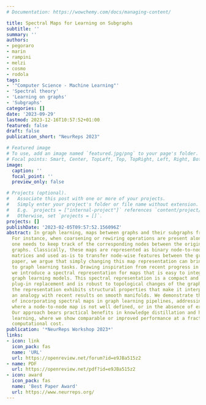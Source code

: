 ```yaml
---
# Documentation: https://wowchemy.com/docs/managing-content/

title: Spectral Maps for Learning on Subgraphs
subtitle: ''
summary: ''
authors:
- pegoraro
- marin
- rampini
- melzi
- cosmo
- rodola
tags:
- '"Computer Science - Machine Learning"'
- 'Spectral theory'
- 'Learning on graphs'
- 'Subgraphs'
categories: []
date: '2023-09-29'
lastmod: 2023-12-16T10:57:52+01:00
featured: false
draft: false
publication_short: "NeurReps 2023"

# Featured image
# To use, add an image named `featured.jpg/png` to your page's folder.
# Focal points: Smart, Center, TopLeft, Top, TopRight, Left, Right, BottomLeft, Bottom, BottomRight.
image:
  caption: ''
  focal_point: ''
  preview_only: false

# Projects (optional).
#   Associate this post with one or more of your projects.
#   Simply enter your project's folder or file name without extension.
#   E.g. `projects = ["internal-project"]` references `content/project/deep-learning/index.md`.
#   Otherwise, set `projects = []`.
projects: []
publishDate: '2023-02-05T09:57:52.156096Z'
abstract: In graph learning, maps between graphs and their subgraphs frequently arise.
  For instance, when coarsening or rewiring operations are present along the pipeline,
  one needs to keep track of the corresponding nodes between the original and modified
  graphs. Classically, these maps are represented as binary node-to-node correspondence
  matrices and used as-is to transfer node-wise features between the graphs. In this
  paper, we argue that simply changing this map representation can bring notable benefits
  to graph learning tasks. Drawing inspiration from recent progress in geometry processing,
  we introduce a spectral representation for maps that is easy to integrate into existing
  graph learning models. This spectral representation is a compact and straightforward
  plug-in replacement and is robust to topological changes of the graphs. Remarkably,
  the representation exhibits structural properties that make it interpretable, drawing
  an analogy with recent results on smooth manifolds. We demonstrate the benefits
  of incorporating spectral maps in graph learning pipelines, addressing scenarios
  where a node-to-node map is not well defined, or in the absence of exact isomorphism.
  Our approach bears practical benefits in knowledge distillation and hierarchical
  learning, where we show comparable or improved performance at a fraction of the
  computational cost.
publication: '*NeurReps Workshop 2023*'
links:
- icon: link
  icon_pack: fas
  name: 'URL'
  url: https://openreview.net/forum?id=e9JBa515z2
- name: PDF
  url: https://openreview.net/pdf?id=e9JBa515z2
- icon: award
  icon_pack: fas
  name: 'Best Paper Award'
  url: https://www.neurreps.org/
---
```

